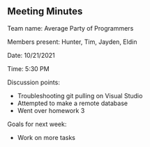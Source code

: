 ## Meeting Minutes

Team name: Average Party of Programmers

Members present: Hunter, Tim, Jayden, Eldin

Date: 10/21/2021

Time: 5:30 PM

Discussion points: 

* Troubleshooting git pulling on Visual Studio
* Attempted to make a remote database
* Went over homework 3

Goals for next week:

* Work on more tasks